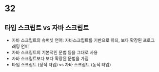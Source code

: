 # 32

## 타입 스크립트 vs 자바 스크립트

- 자바 스크립트의 슈퍼셋 언어: 자바스크립트를 기반으로 하되, 보다 확장된 프로그래밍 언어
- 자바 스크립트의 기본적인 문법 등을 그대로 사용
- 자바 스크립트보다 보다 확장된 문법을 가짐
- 타입 스크립트 (정적 타입) vs 자바 스크립트 (동적 타입)
